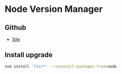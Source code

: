 # Node Version Manager

## Github
- [Site](https://github.com/nvm-sh/nvm)

## Install upgrade
```bash
nvm install 'lts/*' --reinstall-packages-from=node
```
